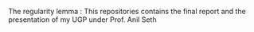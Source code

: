 The regularity lemma :
This repositories contains the final report and  the presentation of my UGP under Prof. Anil Seth
